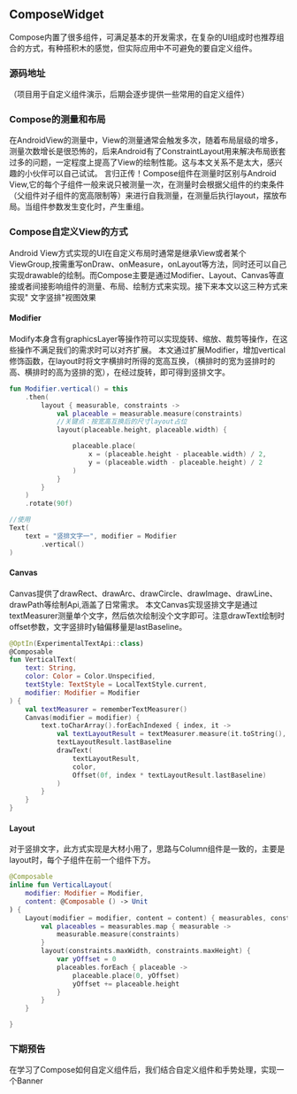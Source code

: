## ComposeWidget

Compose内置了很多组件，可满足基本的开发需求，在复杂的UI组成时也推荐组合的方式，有种搭积木的感觉，但实际应用中不可避免的要自定义组件。

### 源码地址

（项目用于自定义组件演示，后期会逐步提供一些常用的自定义组件）

### Compose的测量和布局

在AndroidView的测量中，View的测量通常会触发多次，随着布局层级的增多，测量次数增长是很恐怖的，后来Android有了ConstraintLayout用来解决布局嵌套过多的问题，一定程度上提高了View的绘制性能。这与本文关系不是太大，感兴趣的小伙伴可以自己试试。
言归正传！Compose组件在测量时区别与Android
View,它的每个子组件一般来说只被测量一次，在测量时会根据父组件的约束条件（父组件对子组件的宽高限制等）来进行自我测量，在测量后执行layout，摆放布局。当组件参数发生变化时，产生重组。

### Compose自定义View的方式

Android
View方式实现的UI在自定义布局时通常是继承View或者某个ViewGroup,按需重写onDraw、onMeasure，onLayout等方法，同时还可以自己实现drawable的绘制。而Compose主要是通过Modifier、Layout、Canvas等直接或者间接影响组件的测量、布局、绘制方式来实现。接下来本文以这三种方式来实现"
文字竖排"视图效果

#### Modifier

Modify本身含有graphicsLayer等操作符可以实现旋转、缩放、裁剪等操作，在这些操作不满足我们的需求时可以对齐扩展。
本文通过扩展Modifier，增加vertical修饰函数，在layout时将文字横排时所得的宽高互换，（横排时的宽为竖排时的高、横排时的高为竖排的宽），在经过旋转，即可得到竖排文字。

```kotlin
fun Modifier.vertical() = this
    .then(
        layout { measurable, constraints ->
            val placeable = measurable.measure(constraints)
            //关键点：按宽高互换后的尺寸layout占位
            layout(placeable.height, placeable.width) {

                placeable.place(
                    x = (placeable.height - placeable.width) / 2,
                    y = (placeable.width - placeable.height) / 2
                )
            }
        }
    )
    .rotate(90f)

//使用
Text(
    text = "竖排文字一", modifier = Modifier
        .vertical()
)
```

#### Canvas

Canvas提供了drawRect、drawArc、drawCircle、drawImage、drawLine、drawPath等绘制Api,涵盖了日常需求。
本文Canvas实现竖排文字是通过textMeasurer测量单个文字，然后依次绘制没个文字即可。注意drawText绘制时offset参数，文字竖排时y轴偏移量是lastBaseline。

```kotlin
@OptIn(ExperimentalTextApi::class)
@Composable
fun VerticalText(
    text: String,
    color: Color = Color.Unspecified,
    textStyle: TextStyle = LocalTextStyle.current,
    modifier: Modifier = Modifier
) {
    val textMeasurer = rememberTextMeasurer()
    Canvas(modifier = modifier) {
        text.toCharArray().forEachIndexed { index, it ->
            val textLayoutResult = textMeasurer.measure(it.toString(), textStyle)
            textLayoutResult.lastBaseline
            drawText(
                textLayoutResult,
                color,
                Offset(0f, index * textLayoutResult.lastBaseline)
            )
        }
    }
}

```

#### Layout

对于竖排文字，此方式实现是大材小用了，思路与Column组件是一致的，主要是layout时，每个子组件在前一个组件下方。

```kotlin
@Composable
inline fun VerticalLayout(
    modifier: Modifier = Modifier,
    content: @Composable () -> Unit
) {
    Layout(modifier = modifier, content = content) { measurables, constraints ->
        val placeables = measurables.map { measurable ->
            measurable.measure(constraints)
        }
        layout(constraints.maxWidth, constraints.maxHeight) {
            var yOffset = 0
            placeables.forEach { placeable ->
                placeable.place(0, yOffset)
                yOffset += placeable.height
            }
        }
    }

}
```

### 下期预告

在学习了Compose如何自定义组件后，我们结合自定义组件和手势处理，实现一个Banner
